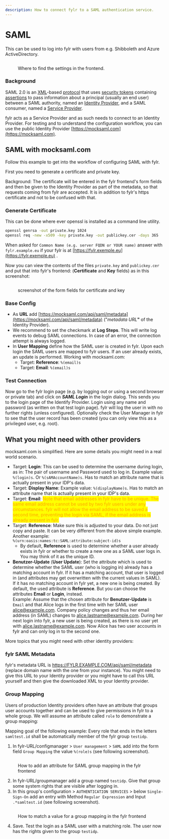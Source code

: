 ```yaml
---
description: How to connect fylr to a SAML authentication service.
---
```


# SAML

This can be used to log into fylr with users from e.g. Shibboleth and Azure ActiveDirectory.

<figure><img src="../.gitbook/assets/image (3).png" alt=""><figcaption><p>Where to find the settings in the frontend.</p></figcaption></figure>

### Background

SAML 2.0 is an [XML](https://en.wikipedia.org/wiki/XML)-based [protocol](https://en.wikipedia.org/wiki/Communications\_protocol) that uses [security tokens](https://en.wikipedia.org/wiki/Software\_token) containing [assertions](https://en.wikipedia.org/wiki/Security\_Assertion\_Markup\_Language) to pass information about a principal (usually an end user) between a SAML authority, named an [Identity Provider](https://en.wikipedia.org/wiki/Identity\_Provider), and a SAML consumer, named a [Service Provider](https://en.wikipedia.org/wiki/Service\_Provider).

fylr acts as a Service Provider and as such needs to connect to an Identity Provider. For testing and to understand the configuration workflow, you can use the public Identity Provider [https://mocksaml.com](https://mocksaml.com).

## SAML with mocksaml.com

Follow this example to get into the workflow of configuring SAML with fylr.

First you need to generate a certificate and private key.

Background: The certificate will be entered in the fylr frontend's form fields and then be given to the Identity Provider as part of the metadata, so that requests coming from fylr are accepted. It is in addition to fylr's https certificate and not to be confused with that.

### Generate Certificate

This can be done where ever openssl is installed as a command line utility.

```bash
openssl genrsa -out private.key 1024
openssl req -new -x509 -key private.key -out publickey.cer -days 365
```

When asked for `Common Name (e.g. server FQDN or YOUR name)` answer with `fylr.example.eu` if your fylr is at [https://fylr.exemple.eu](https://fylr.exemple.eu) .

Now you can view the contents of the files `private.key` and `publickey.cer` and put that into fylr's frontend: (**Certificate** and **Key** fields) as in this screenshot:

<figure><img src="../.gitbook/assets/image (8).png" alt=""><figcaption><p>screenshot of the form fields for certificate and key</p></figcaption></figure>

### Base Config

* As **URL** add [https://mocksaml.com/api/saml/metadata](https://mocksaml.com/api/saml/metadata) ("_metadata URL_**"** of the Identity Provider).
* We recommend to set the checkmark at **Log Steps**. This will write log events to debug SAML connections. In case of an error, the connection attempt is always logged.
* In **User Mapping** define how the SAML user is created in fylr. Upon each login the SAML users are mapped to fylr users. If an user already exists, an update is performed. Working with mocksaml.com:
  * Target: **Reference**: `%(email)s`
  * Target: **Email**: `%(email)s`

### Test Connection

Now go to the fylr login page (e.g. by logging out or using a second browser or private tab) and click on _**SAML Login**_ in the login dialog. This sends you to the login page of the Identify Provider. Login using any name and password (as written on that test login page). fylr will log the user in with no further rights (unless configured). Optionally check the User Manager in fylr to see that the user record has been created (you can only view this as a privileged user, e.g. root).

## What you might need with other providers

mocksaml.com is simplified. Here are some details you might need in a real world scenario.

* Target: **Login**: This can be used to determine the username during login, as in: The pair of username and Password used to log in. Example value: `%(login)s`. Or `%(sAMAccountName)s`. Has to match an attribute name that is actually present in your IDP's data.
* Target: **Display Name**:  Example value: `%(displayName)s`. Has to match an attribute name that is actually present in your IDP's data.
* Target: **Email**: <mark style="color:orange;">Note that email addresses in fylr have to be unique. The same email address cannot be used by two fylr users under any circumstances. fylr will not allow the email address to be saved a second time, preventing the login via SAML, if the email address is already present in fylr.</mark>
* Target: **Reference**: Make sure this is adjusted to your data. Do not just copy and paste. It can be very different from the above simple example. Another example:\
  `%(urn:oasis:names:tc:SAML:attribute:subject-id)s`
  * By default, **Reference** is used to determine whether a user already exists in fylr or whether to create a new one as a SAML user logs in. You may think of it as the unique ID.&#x20;
* **Benutzer-Update** (**User Update**): Set the attribute which is used to determine whether the SAML user (who is logging in) already has a matching account in fylr. If it has a matching account, that user is logged in (and attributes may get overwritten with the current values in SAML). If it has no matching account in fylr yet, a new one is being created. By default, the used attribute is **Reference**. But you can choose the attributes **Email** or **Login**, instead. \
  Example: Assume that the chosen attribute for **Benutzer-Update** is `Email` and that Alice logs in the first time with her SAML user alice@example.com. Company policy changes and thus her email address (in SAML) changes to alice.lastname@example.com. During her next login into fylr, a new user is being created, as there is no user yet with alice.lastname@example.com. Now Alice has two user accounts in fylr and can only log in to the second one.

More topics that you might need with other identity providers:

### fylr SAML Metadata

fylr's metadata URL is https://FYLR.EXAMPLE.COM/api/saml/metadata (replace domain name with the one from your instance). You might need to give this URL to your Identity provider or you might have to call this URL yourself and then give the downloaded XML to your Identity provider.

### Group Mapping

Users of production Identity providers often have an attribute that groups user accounts together and can be used to give permissions in fylr to a whole group. We will assume an attribute called `role` to demonstrate a group mapping:

Mapping goal of the following example: Every role that ends in the letters `samltest.id` shall be automatically member of the fylr group `testidp`.

1. In fylr-URL/configmanager > `User management` > `SAML` add into the form field `Group Mapping` the value `%(role)s` (see following screenshot).

<figure><img src="../_assets/images/fylr-saml-group-mapping-en (1).png" alt=""><figcaption><p>How to add an attribute for SAML group mapping in the fylr frontend</p></figcaption></figure>

2. In fylr-URL/groupmanager add a group named `testidp`. Give that group some system rights that are visible after logging in.
3. In this group's configuration > `AUTHENTICATION SERVICES` > below `Single-Sign-On` add an entry with Method `Regular Expression` and Input `.*samltest.id` (see following screenshot).

<figure><img src="../_assets/images/fylr-group-mapping-en (1).png" alt=""><figcaption><p>How to match a value for a group mapping in the fylr frontend</p></figcaption></figure>

4. Save. Test the login as a SAML user with a matching role. The user now has the rights given to the group `testidp`.
